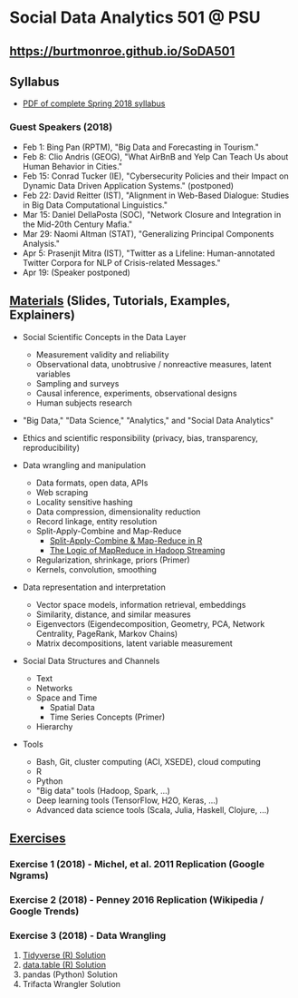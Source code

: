 # Social Data Analytics 501 @ PSU

## https://burtmonroe.github.io/SoDA501

## Syllabus
* [PDF of complete Spring 2018 syllabus]("https://burtmonroe/github.io/SoDA501/Materials/syllabusSoDA501Spring2018.pdf) 

### Guest Speakers (2018)

* Feb 1: Bing Pan (RPTM), "Big Data and Forecasting in Tourism."
* Feb 8: Clio Andris (GEOG),  "What AirBnB and Yelp Can Teach Us about Human Behavior in Cities."
* Feb 15: Conrad Tucker (IE), "Cybersecurity Policies and their Impact on Dynamic Data Driven Application Systems." (postponed)
* Feb 22: David Reitter (IST), "Alignment in Web-Based Dialogue: Studies in Big Data Computational Linguistics."
* Mar 15: Daniel DellaPosta (SOC), "Network Closure and Integration in the Mid-20th Century Mafia."
* Mar 29: Naomi Altman (STAT), "Generalizing Principal Components Analysis."
* Apr 5: Prasenjit Mitra (IST), "Twitter as a Lifeline: Human-annotated Twitter Corpora for NLP of Crisis-related Messages."
* Apr 19: (Speaker postponed)

## [Materials](https://burtmonroe.github.io/SoDA501/Materials/) (Slides, Tutorials, Examples, Explainers)

* Social Scientific Concepts in the Data Layer
  * Measurement validity and reliability
  * Observational data, unobtrusive / nonreactive measures, latent variables
  * Sampling and surveys
  * Causal inference, experiments, observational designs
  * Human subjects research

* "Big Data," "Data Science," "Analytics," and "Social Data Analytics"

* Ethics and scientific responsibility (privacy, bias, transparency, reproducibility)

* Data wrangling and manipulation
  * Data formats, open data, APIs
  * Web scraping
  * Locality sensitive hashing
  * Data compression, dimensionality reduction
  * Record linkage, entity resolution
  * Split-Apply-Combine and Map-Reduce
    * [Split-Apply-Combine & Map-Reduce in R](https://burtmonroe.github.io/SoDA501/Materials/SplitApplyCombine_R/)
    * [The Logic of MapReduce in Hadoop Streaming](https://burtmonroe.github.io/SoDA501/Materials/SplitApplyCombine_MapReduce)
  * Regularization, shrinkage, priors (Primer)
  * Kernels, convolution, smoothing

* Data representation and interpretation
  * Vector space models, information retrieval, embeddings
  * Similarity, distance, and similar measures
  * Eigenvectors (Eigendecomposition, Geometry, PCA, Network Centrality, PageRank, Markov Chains)
  * Matrix decompositions, latent variable measurement

* Social Data Structures and Channels
  * Text
  * Networks
  * Space and Time
    * Spatial Data
    * Time Series Concepts (Primer)
  * Hierarchy
  
* Tools
  * Bash, Git, cluster computing (ACI, XSEDE), cloud computing
  * R
  * Python
  * "Big data" tools (Hadoop, Spark, ...)
  * Deep learning tools (TensorFlow, H2O, Keras, ...)
  * Advanced data science tools (Scala, Julia, Haskell, Clojure, ...)
  

## [Exercises](https://burtmonroe.github.io/SoDA501/Exercises/)

### Exercise 1 (2018) - Michel, et al. 2011 Replication (Google Ngrams)

### Exercise 2 (2018) - Penney 2016 Replication (Wikipedia / Google Trends)

### Exercise 3 (2018) - Data Wrangling

1. [Tidyverse (R) Solution](https://burtmonroe.github.io/SoDA501/Exercises/Exercise3-2018/TidyverseSolution)
2. [data.table (R) Solution](https://burtmonroe.github.io/SoDA501/Exercises/Exercise3-2018/data.tableSolution)
3. pandas (Python) Solution
4. Trifacta Wrangler Solution
